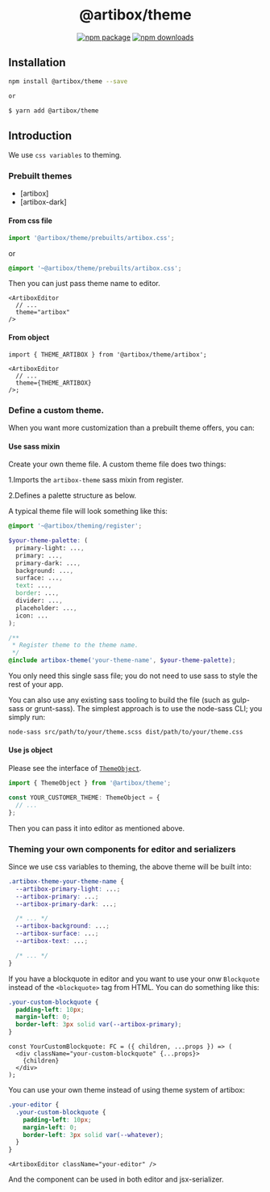 <h1 align="center">@artibox/theme</h1>

<div align="center">

[![npm package](https://img.shields.io/npm/v/@artibox/theme.svg?maxAge=60)](https://www.npmjs.com/package/@artibox/theme)
[![npm downloads](https://img.shields.io/npm/dt/@artibox/theme.svg?maxAge=60)](https://www.npmjs.com/package/@artibox/theme)

</div>

## Installation

```bash
npm install @artibox/theme --save

or

$ yarn add @artibox/theme
```

## Introduction

We use `css variables` to theming.

### Prebuilt themes

- [artibox]
- [artibox-dark]

#### From css file

```ts
import '@artibox/theme/prebuilts/artibox.css';
```

or

```css
@import '~@artibox/theme/prebuilts/artibox.css';
```

Then you can just pass theme name to editor.

```tsx
<ArtiboxEditor
  // ...
  theme="artibox"
/>
```

#### From object

```tsx
import { THEME_ARTIBOX } from '@artibox/theme/artibox';

<ArtiboxEditor
  // ...
  theme={THEME_ARTIBOX}
/>;
```

### Define a custom theme.

When you want more customization than a prebuilt theme offers, you can:

#### Use sass mixin

Create your own theme file. A custom theme file does two things:

1.Imports the `artibox-theme` sass mixin from register.

2.Defines a palette structure as below.

A typical theme file will look something like this:

```scss
@import '~@artibox/theming/register';

$your-theme-palette: (
  primary-light: ...,
  primary: ...,
  primary-dark: ...,
  background: ...,
  surface: ...,
  text: ...,
  border: ...,
  divider: ...,
  placeholder: ...,
  icon: ...
);

/**
 * Register theme to the theme name.
 */
@include artibox-theme('your-theme-name', $your-theme-palette);
```

You only need this single sass file; you do not need to use sass to style the rest of your app.

You can also use any existing sass tooling to build the file (such as gulp-sass or grunt-sass). The simplest approach is to use the node-sass CLI; you simply run:

```bash
node-sass src/path/to/your/theme.scss dist/path/to/your/theme.css
```

#### Use js object

Please see the interface of [`ThemeObject`](./src/typings.ts#1).

```ts
import { ThemeObject } from '@artibox/theme';

const YOUR_CUSTOMER_THEME: ThemeObject = {
  // ...
};
```

Then you can pass it into editor as mentioned above.

### Theming your own components for editor and serializers

Since we use css variables to theming, the above theme will be built into:

```css
.artibox-theme-your-theme-name {
  --artibox-primary-light: ...;
  --artibox-primary: ...;
  --artibox-primary-dark: ...;

  /* ... */
  --artibox-background: ...;
  --artibox-surface: ...;
  --artibox-text: ...;

  /* ... */
}
```

If you have a blockquote in editor and you want to use your onw `Blockquote` instead of the `<blockquote>` tag from HTML. You can do something like this:

```scss
.your-custom-blockquote {
  padding-left: 10px;
  margin-left: 0;
  border-left: 3px solid var(--artibox-primary);
}
```

```tsx
const YourCustomBlockquote: FC = ({ children, ...props }) => (
  <div className="your-custom-blockquote" {...props}>
    {children}
  </div>
);
```

You can use your own theme instead of using theme system of artibox:

```scss
.your-editor {
  .your-custom-blockquote {
    padding-left: 10px;
    margin-left: 0;
    border-left: 3px solid var(--whatever);
  }
}
```

```tsx
<ArtiboxEditor className="your-editor" />
```

And the component can be used in both editor and jsx-serializer.
